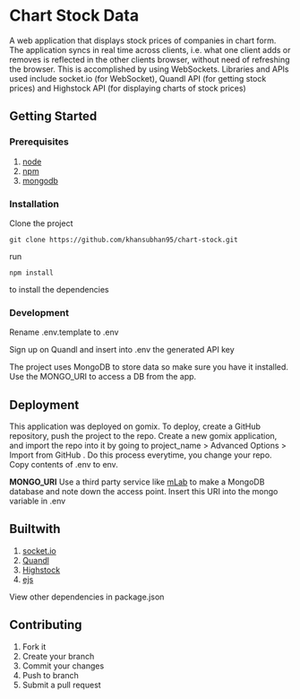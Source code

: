 # Chart Stock Data

A web application that displays stock prices of companies in chart form. The application syncs in real time across clients, i.e. what one client adds or removes is reflected in the other clients browser, without need of refreshing the browser. This is accomplished by using WebSockets. Libraries and APIs used include socket.io (for WebSocket), Quandl API (for getting stock prices) and Highstock API (for displaying charts of stock prices) 

## Getting Started

### Prerequisites

1. [node](https://nodejs.org/en/)
2. [npm](https://www.npmjs.com)
3. [mongodb](https://www.mongodb.com/)

### Installation
Clone the project

```git
git clone https://github.com/khansubhan95/chart-stock.git
```

run

```
npm install
```

to install the dependencies

### Development
Rename .env.template to .env

Sign up on Quandl and insert into .env the generated API key

The project uses MongoDB to store data so make sure you have it installed. Use the MONGO_URI to access a DB from the app.

## Deployment
This application was deployed on gomix. To deploy, create a GitHub repository, push the project to the repo. Create a new gomix application, and import the repo into it by going to project_name > Advanced Options > Import from GitHub . Do this process everytime, you change your repo. Copy contents of .env to env.

**MONGO_URI**
Use a third party service like [mLab](https://mlab.com/) to make a MongoDB database and note down the access point. Insert this URI into the mongo variable in .env

## Builtwith
1. [socket.io](http://socket.io)      
2. [Quandl](https://www.quandl.com/)
3. [Highstock](http://mongoosejs.com/)
4. [ejs](www.embeddedjs.com/)

View other dependencies in package.json

## Contributing
1. Fork it
2. Create your branch
3. Commit your changes
4. Push to branch
5. Submit a pull request